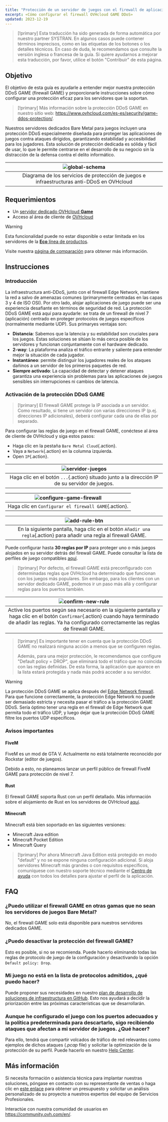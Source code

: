 ```yaml
---
title: "Protección de un servidor de juegos con el firewall de aplicaciones"
excerpt: «Cómo configurar el firewall OVHcloud GAME DDoS»
updated: 2023-12-19
---
```


> [!primary]
> Esta traducción ha sido generada de forma automática por nuestro partner SYSTRAN. En algunos casos puede contener términos imprecisos, como en las etiquetas de los botones o los detalles técnicos. En caso de duda, le recomendamos que consulte la versión inglesa o francesa de la guía. Si quiere ayudarnos a mejorar esta traducción, por favor, utilice el botón "Contribuir" de esta página.
>

## Objetivo

El objetivo de esta guía es ayudarle a entender mejor nuestra protección DDoS GAME (firewall GAME) y proporcionarle instrucciones sobre cómo configurar una protección eficaz para los servidores que la soportan.

> [!primary]
> Más información sobre la protección DDoS GAME en nuestro sitio web: <https://www.ovhcloud.com/es-es/security/game-ddos-protection/>.
> 

Nuestros servidores dedicados Bare Metal para juegos incluyen una protección DDoS especialmente diseñada para proteger las aplicaciones de juegos contra ataques dirigidos, garantizando estabilidad y accesibilidad para los jugadores. Esta solución de protección dedicada es sólida y fácil de usar, lo que le permite centrarse en el desarrollo de su negocio sin la distracción de la defensa contra el delito informático.

| ![global-schema](images/global_schema_focus_game.png) |
|:--:|
| Diagrama de los servicios de protección de juegos e infraestructuras anti-DDoS en OVHcloud |

## Requerimientos

- Un [servidor dedicado OVHcloud **Game**](https://www.ovhcloud.com/es-es/bare-metal/prices/#filterType=range_element&filterValue=game)
- Acceso al área de cliente de [OVHcloud](https://www.ovh.com/auth/?action=gotomanager&from=https://www.ovh.es/&ovhSubsidiary=es)

> [!warning]
> Esta funcionalidad puede no estar disponible o estar limitada en los servidores de la [**Eco** línea de productos](https://eco.ovhcloud.com/es-es/about/).
>
> Visite nuestra [página de comparación](https://eco.ovhcloud.com/es-es/compare/) para obtener más información.

## Instrucciones

### Introducción

La infraestructura anti-DDoS, junto con el firewall Edge Network, mantiene la red a salvo de amenazas comunes (primarymente centradas en las capas 3 y 4 de ISO OSI). Por otro lado, alojar aplicaciones de juego puede ser una experiencia desafiante en términos de seguridad de red. La protección DDoS GAME está aquí para ayudarle: se trata de un firewall de nivel 7 (aplicación) centrado en proteger protocolos de juegos específicos (normalmente mediante UDP). Sus primaryes ventajas son:

- **Distancia**: Sabemos que la latencia y su estabilidad son cruciales para los juegos. Estas soluciones se sitúan lo más cerca posible de los servidores y funcionan conjuntamente con el hardware dedicado.
- **2-way**: La plataforma analiza el tráfico entrante y saliente para entender mejor la situación de cada jugador.
- **Instantáneo**: permite distinguir los jugadores reales de los ataques dañinos a un servidor de los primeros paquetes de red.
- **Siempre activado**: La capacidad de detectar y detener ataques garantiza una experiencia sin problemas para las aplicaciones de juegos sensibles sin interrupciones ni cambios de latencia.

### Activación de la protección DDoS GAME

> [!primary]
> El firewall GAME protege la IP asociada a un servidor. Como resultado, si tiene un servidor con varias direcciones IP (p.ej. direcciones IP adicionales), deberá configurar cada una de ellas por separado.
>

Para configurar las reglas de juego en el firewall GAME, conéctese al área de cliente de OVHcloud y siga estos pasos:

- Haga clic en la pestaña `Bare Metal Cloud`{.action}.
- Vaya a `Network`{.action} en la columna izquierda.
- Open `IP`{.action}.

| ![servidor-juegos](images/firewall_game_01_blur.png) |
|:--:|
| Haga clic en el botón `...`{.action} situado junto a la dirección IP de su servidor de juegos. |

| ![configure-game-firewall](images/firewall_game_02.png) |
|:--:|
| Haga clic en `Configurar el firewall GAME`{.action}. |


| ![add-rule-btn](images/firewall_game_03.png) |
|:--:|
| En la siguiente pantalla, haga clic en el botón `Añadir una regla`{.action} para añadir una regla al firewall GAME. |


Puede configurar hasta **30 reglas por IP** para proteger uno o más juegos alojados en su servidor detrás del firewall GAME. Puede consultar la lista de perfiles de juego compatibles [aquí](https://www.ovhcloud.com/es-es/security/game-ddos-protection/).

> [!primary]
> Por defecto, el firewall GAME está preconfigurado con determinadas reglas que OVHcloud ha determinado que funcionan con los juegos más populares. Sin embargo, para los clientes con un servidor dedicado GAME, podemos ir un paso más allá y configurar reglas para los puertos también.
> 

| ![confirm-new-rule](images/firewall_game_04.png) |
|:--:|
| Active los puertos según sea necesario en la siguiente pantalla y haga clic en el botón `Confirmar`{.action} cuando haya terminado de añadir las reglas. Ya ha configurado correctamente las reglas de firewall GAME. |

> [!primary]
> Es importante tener en cuenta que la protección DDoS GAME no realizará ninguna acción a menos que se configuren reglas.
>
> Además, para una mejor protección, le recomendamos que configure "Default policy = DROP", que eliminará todo el tráfico que no coincida con las reglas definidas. De esta forma, la aplicación que aparece en la lista estará protegida y nada más podrá acceder a su servidor.
> 

> [!warning]
> La protección DDoS GAME se aplica después del [Edge Network firewall](/pages/bare_metal_cloud/dedicated_servers/firewall_network). Para que funcione correctamente, la protección Edge Network no puede ser demasiado estricta y necesita pasar el tráfico a la protección GAME DDoS. Sería óptimo tener una regla en el firewall de Edge Network que permita todo el tráfico UDP, y luego dejar que la protección DDoS GAME filtre los puertos UDP específicos.
>

### Avisos importantes

#### FiveM

FiveM es un mod de GTA V. Actualmente no está totalmente reconocido por Rockstar (editor de juegos).

Debido a esto, no planeamos lanzar un perfil público de firewall FiveM GAME para protección de nivel 7.

#### Rust

El firewall GAME soporta Rust con un perfil detallado. Más información sobre el alojamiento de Rust en los servidores de OVHcloud [aquí](https://www.ovhcloud.com/es-es/bare-metal/game/rust-server/).

#### Minecraft

Minecraft está bien soportado en las siguientes versiones:

- Minecraft Java edition 
- Minecraft Pocket Edition
- Minecraft Query

> [!primary]
> Por ahora Minecraft Java Edition está protegido en modo "default" y no se expone ninguna configuración adicional. Si aloja servidores Minecraft más grandes o con requisitos específicos, comuníquese con nuestro soporte técnico mediante el [Centro de ayuda](https://help.ovhcloud.com/csm?id=csm_cases_requests) con todos los detalles para ajustar el perfil de la aplicación.
>

## FAQ

### ¿Puedo utilizar el firewall GAME en otras gamas que no sean los servidores de juegos Bare Metal?

No, el firewall GAME solo está disponible para nuestros servidores dedicados GAME.

### ¿Puedo desactivar la protección del firewall GAME?

Esto es posible, si no se recomienda. Puede hacerlo eliminando todas las reglas de protocolo de juego de la configuración y desactivando la opción `Default policy: Drop`.

### Mi juego no está en la lista de protocolos admitidos, ¿qué puedo hacer?

Puede proponer sus necesidades en nuestro [plan de desarrollo de soluciones de infraestructura en GitHub](https://github.com/orgs/ovh/projects/16/views/14). Esto nos ayudará a decidir la priorización entre las próximas características que se desarrollarán.

### Aunque he configurado el juego con los puertos adecuados y la política predeterminada para descartarlo, sigo recibiendo ataques que afectan a mi servidor de juegos. ¿Qué hacer?

Para ello, tendrá que compartir volcados de tráfico de red relevantes como ejemplos de dichos ataques (*.pcap* file) y solicitar la optimización de la protección de su perfil. Puede hacerlo en nuestro [Help Center](https://help.ovhcloud.com/csm?id=csm_cases_requests).

## Más información <a name="go-further"></a>

Si necesita formación o asistencia técnica para implantar nuestras soluciones, póngase en contacto con su representante de ventas o haga clic en [este enlace](https://www.ovhcloud.com/es-es/professional-services/) para obtener un presupuesto y solicitar un análisis personalizado de su proyecto a nuestros expertos del equipo de Servicios Profesionales.

Interactúe con nuestra comunidad de usuarios en <https://community.ovh.com/en/>.